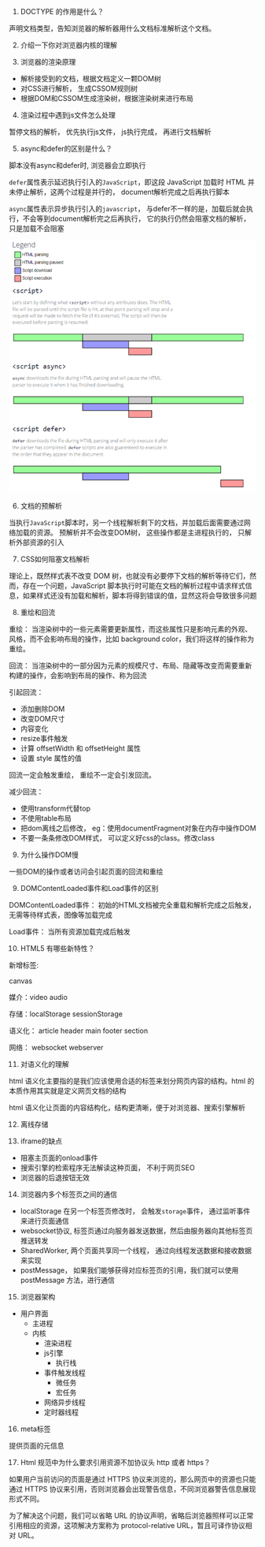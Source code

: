1. DOCTYPE 的作用是什么？

声明文档类型，告知浏览器的解析器用什么文档标准解析这个文档。

2. 介绍一下你对浏览器内核的理解

3. 浏览器的渲染原理

+ 解析接受到的文档，根据文档定义一颗DOM树
+ 对CSS进行解析， 生成CSSOM规则树
+ 根据DOM和CSSOM生成渲染树，根据渲染树来进行布局

4. 渲染过程中遇到js文件怎么处理

暂停文档的解析， 优先执行js文件， js执行完成， 再进行文档解析

5. async和defer的区别是什么？

脚本没有async和defer时, 浏览器会立即执行

`defer`属性表示延迟执行引入的`JavaScript`，即这段 JavaScript 加载时 HTML 并未停止解析，这两个过程是并行的， document解析完成之后再执行脚本

`async`属性表示异步执行引入的`javascript`， 与defer不一样的是，加载后就会执行，不会等到document解析完之后再执行， 它的执行仍然会阻塞文档的解析， 只是加载不会阻塞

![](../_media/async.png)

6. 文档的预解析

当执行`JavaScript`脚本时，另一个线程解析剩下的文档，并加载后面需要通过网络加载的资源。 预解析并不会改变DOM树， 这些操作都是主进程执行的， 只解析外部资源的引入

7. CSS如何阻塞文档解析

理论上，既然样式表不改变 DOM 树，也就没有必要停下文档的解析等待它们，然而，存在一个问题，JavaScript 脚本执行时可能在文档的解析过程中请求样式信息，如果样式还没有加载和解析，脚本将得到错误的值，显然这将会导致很多问题

8. 重绘和回流

重绘： 当渲染树中的一些元素需要更新属性，而这些属性只是影响元素的外观、风格，而不会影响布局的操作，比如 background color，我们将这样的操作称为重绘。

回流： 当渲染树中的一部分因为元素的规模尺寸、布局、隐藏等改变而需要重新构建的操作，会影响到布局的操作、称为回流

引起回流： 

+ 添加删除DOM
+ 改变DOM尺寸
+ 内容变化
+ resize事件触发
+ 计算 offsetWidth 和 offsetHeight 属性
+ 设置 style 属性的值

回流一定会触发重绘， 重绘不一定会引发回流。 

减少回流：

+ 使用transform代替top
+ 不使用table布局
+ 把dom离线之后修改， eg：使用documentFragment对象在内存中操作DOM
+ 不要一条条修改DOM样式， 可以定义好css的class。修改class

9. 为什么操作DOM慢

一些DOM的操作或者访问会引起页面的回流和重绘

9. DOMContentLoaded事件和Load事件的区别

DOMContentLoaded事件： 初始的HTML文档被完全重载和解析完成之后触发， 无需等待样式表，图像等加载完成

Load事件： 当所有资源加载完成后触发

10. HTML5 有哪些新特性？

新增标签: 

canvas 

媒介：video audio  

存储：localStorage sessionStorage 

语义化： article header main footer section

网络： websocket webserver

11. 对语义化的理解

html 语义化主要指的是我们应该使用合适的标签来划分网页内容的结构。html 的本质作用其实就是定义网页文档的结构

html 语义化让页面的内容结构化，结构更清晰，便于对浏览器、搜索引擎解析


12. 离线存储

13. iframe的缺点

+ 阻塞主页面的onload事件
+ 搜索引擎的检索程序无法解读这种页面， 不利于网页SEO
+ 浏览器的后退按钮无效

14. 浏览器内多个标签页之间的通信

+ localStorage 在另一个标签页修改时， 会触发`storage`事件， 通过监听事件来进行页面通信
+ websocket协议, 标签页通过向服务器发送数据，然后由服务器向其他标签页推送转发
+ SharedWorker, 两个页面共享同一个线程， 通过向线程发送数据和接收数据来实现
+ postMessage， 如果我们能够获得对应标签页的引用，我们就可以使用 postMessage 方法，进行通信

15. 浏览器架构

+ 用户界面
  + 主进程
  + 内核
    + 渲染进程
    + js引擎
      + 执行栈
    + 事件触发线程
      + 微任务
      + 宏任务
    + 网络异步线程
    + 定时器线程

16. meta标签

提供页面的元信息

17. Html 规范中为什么要求引用资源不加协议头 http 或者 https？

如果用户当前访问的页面是通过 HTTPS 协议来浏览的，那么网页中的资源也只能通过 HTTPS 协议来引用，否则浏览器会出现警告信息，不同浏览器警告信息展现形式不同。

为了解决这个问题，我们可以省略 URL 的协议声明，省略后浏览器照样可以正常引用相应的资源，这项解决方案称为 protocol-relative URL，暂且可译作协议相对 URL。